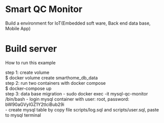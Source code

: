 # Smart QC Monitor

Build a environment for IoT(Embedded soft ware, Back end data base, Mobile App)

<h1>Build server</h1>
<p>How to run this example</p>

<p>step 1: create volume<br>
    $ docker volume create smarthome_db_data<br>
step 2: run two containers with docker compose<br>
    $ docker-compose up<br>
step 3: data base migration
    - sudo docker exec -it mysql-qc-monitor /bin/bash
    - login mysql container with user: root, password: bW90aGVyIGZ1Y2tlciBub29i<br>
    - create mysql table by copy file scripts/log.sql and scripts/user.sql, paste to mysql terminal<br>
</p>
